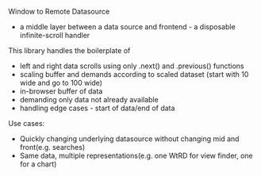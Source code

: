 Window to Remote Datasource 
  - a middle layer between a data source and frontend - a disposable infinite-scroll handler

This library handles the boilerplate of 
 - left and right data scrolls using only .next() and .previous() functions
 - scaling buffer and demands according to scaled dataset (start with 10 wide and go to 100 wide)
 - in-browser buffer of data
 - demanding only data not already available
 - handling edge cases - start of data/end of data

Use cases: 
 - Quickly changing underlying datasource without changing mid and front(e.g. searches)
 - Same data, multiple representations(e.g. one WtRD for view finder, one for a chart) 
